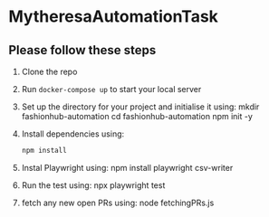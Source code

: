 # MytheresaAutomationTask

## Please follow these steps

1. Clone the repo
2. Run `docker-compose up` to start your local server
3. Set up the directory for your project and initialise it using: 
mkdir fashionhub-automation
cd fashionhub-automation
npm init -y

4. Install dependencies using:
   ```bash
   npm install

5. Instal Playwright using:
npm install playwright csv-writer

6. Run the test using:
npx playwright test

7. fetch any new open PRs using:
node fetchingPRs.js
